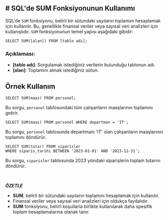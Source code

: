 ## **# SQL'de SUM Fonksiyonunun Kullanımı**

SQL'de `SUM` fonksiyonu, belirli bir sütundaki sayıların toplamını hesaplamak için kullanılır. Bu, genellikle finansal veriler veya sayısal veri analizleri için kullanışlıdır. `SUM` fonksiyonunun temel yapısı aşağıdaki gibidir:

```
SELECT SUM([alan]) FROM [tablo adı];
```

### Açıklaması:

- **[tablo adı]**: Sorgulamak istediğiniz verilerin bulunduğu tablonun adı.
- **[alan]**: Toplamını almak istediğiniz sütun.

## Örnek Kullanım

```
SELECT SUM(maas) FROM personel;
```

Bu sorgu, `personel` tablosundaki tüm çalışanların maaşlarının toplamını getirir.

```
SELECT SUM(maas) FROM personel WHERE departman = 'IT';
```

Bu sorgu, `personel` tablosunda departmanı 'IT' olan çalışanların maaşlarının toplamını döndürür.

```
SELECT SUM(tutar) FROM siparisler
WHERE siparis_tarihi BETWEEN '2023-01-01' AND '2023-12-31';
```

Bu sorgu, `siparisler` tablosunda 2023 yılındaki siparişlerin toplam tutarını döndürür.

&nbsp;

**_ÖZETLE_**

- **SUM**, belirli bir sütundaki sayıların toplamını hesaplamak için kullanılır.
- Finansal veriler veya sayısal veri analizleri için oldukça faydalıdır.
- **SUM** fonksiyonu, belirli koşullarla birlikte kullanılarak daha spesifik toplam hesaplamalarına olanak tanır.
